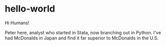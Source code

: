 # hello-world

Hi Humans!

Peter here, analyst who started in Stata, now branching out in Python.
I've had McDonalds in Japan and find it far superior to McDonalds in the U.S.